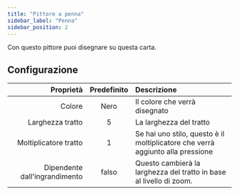 ```yaml
---
title: "Pittore a penna"
sidebar_label: "Penna"
sidebar_position: 2
---
```



Con questo pittore puoi disegnare su questa carta.

## Configurazione

|                     Proprietà | Predefinito | Descrizione                                                                    |
| -----------------------------:|:-----------:|:------------------------------------------------------------------------------ |
|                        Colore |    Nero     | Il colore che verrà disegnato                                                  |
|              Larghezza tratto |      5      | La larghezza del tratto                                                        |
|         Moltiplicatore tratto |      1      | Se hai uno stilo, questo è il moltiplicatore che verrà aggiunto alla pressione |
| Dipendente dall'ingrandimento |    falso    | Questo cambierà la larghezza del tratto in base al livello di zoom.            |
